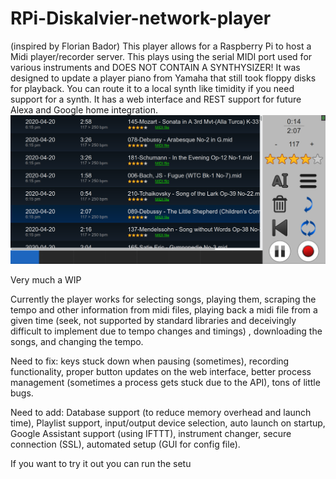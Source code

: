 # RPi-Diskalvier-network-player
(inspired by Florian Bador)
This player allows for a Raspberry Pi to host a Midi player/recorder server. This plays using the serial MIDI port used for various instruments and DOES NOT CONTAIN A SYNTHYSIZER! It was designed to update a player piano from Yamaha that still took floppy disks for playback. You can route it to a local synth like timidity if you need support for a synth.
It has a web interface and REST support for future Alexa and Google home integration.
![](./static/screenshot.png)

Very much a WIP

Currently the player works for selecting songs, playing them, scraping the tempo and other information from midi files, playing back a midi file from a given time (seek, not supported by standard libraries and deceivingly difficult to implement due to tempo changes and timings)
, downloading the songs, and changing the tempo.

Need to fix:
keys stuck down when pausing (sometimes), recording functionality, proper button updates on the web interface, better process management (sometimes a process gets stuck due to the API), tons of little bugs.

Need to add: Database support (to reduce memory overhead and launch time), Playlist support, input/output device selection, auto launch on startup, Google Assistant support (using IFTTT), instrument changer, secure connection (SSL), automated setup (GUI for config file).

If you want to try it out you can run the setu
